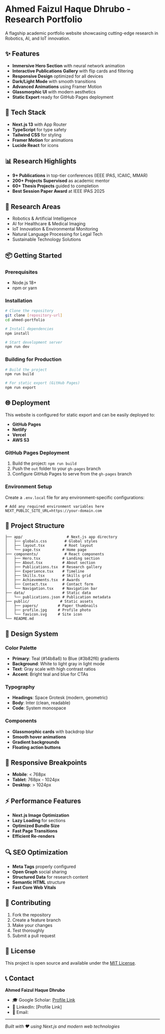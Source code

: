 # Ahmed Faizul Haque Dhrubo - Research Portfolio

A flagship academic portfolio website showcasing cutting-edge research in Robotics, AI, and IoT innovation.

## ✨ Features

- **Immersive Hero Section** with neural network animation
- **Interactive Publications Gallery** with flip cards and filtering
- **Responsive Design** optimized for all devices
- **Dark/Light Mode** with smooth transitions
- **Advanced Animations** using Framer Motion
- **Glassmorphic UI** with modern aesthetics
- **Static Export** ready for GitHub Pages deployment

## 🚀 Tech Stack

- **Next.js 13** with App Router
- **TypeScript** for type safety
- **Tailwind CSS** for styling
- **Framer Motion** for animations
- **Lucide React** for icons

## 📊 Research Highlights

- **9+ Publications** in top-tier conferences (IEEE IPAS, ICAIIC, MMAR)
- **200+ Projects Supervised** as academic mentor
- **60+ Thesis Projects** guided to completion
- **Best Session Paper Award** at IEEE IPAS 2025

## 🔬 Research Areas

- Robotics & Artificial Intelligence
- AI for Healthcare & Medical Imaging
- IoT Innovation & Environmental Monitoring
- Natural Language Processing for Legal Tech
- Sustainable Technology Solutions

## 📦 Getting Started

### Prerequisites

- Node.js 18+ 
- npm or yarn

### Installation

```bash
# Clone the repository
git clone [repository-url]
cd ahmed-portfolio

# Install dependencies
npm install

# Start development server
npm run dev
```

### Building for Production

```bash
# Build the project
npm run build

# For static export (GitHub Pages)
npm run export
```

## 🌐 Deployment

This website is configured for static export and can be easily deployed to:

- **GitHub Pages**
- **Netlify**
- **Vercel**
- **AWS S3**

### GitHub Pages Deployment

1. Build the project: `npm run build`
2. Push the `out` folder to your `gh-pages` branch
3. Configure GitHub Pages to serve from the `gh-pages` branch

### Environment Setup

Create a `.env.local` file for any environment-specific configurations:

```env
# Add any required environment variables here
NEXT_PUBLIC_SITE_URL=https://your-domain.com
```

## 📁 Project Structure

```
├── app/                    # Next.js app directory
│   ├── globals.css        # Global styles
│   ├── layout.tsx         # Root layout
│   └── page.tsx          # Home page
├── components/            # React components
│   ├── Hero.tsx          # Landing section
│   ├── About.tsx         # About section
│   ├── Publications.tsx  # Research gallery
│   ├── Experience.tsx    # Timeline
│   ├── Skills.tsx        # Skills grid
│   ├── Achievements.tsx  # Awards
│   ├── Contact.tsx       # Contact form
│   └── Navigation.tsx    # Navigation bar
├── data/                 # Static data
│   └── publications.json # Publication metadata
├── public/              # Static assets
│   ├── papers/         # Paper thumbnails
│   ├── profile.jpg     # Profile photo
│   └── favicon.svg     # Site icon
└── README.md
```

## 🎨 Design System

### Color Palette
- **Primary**: Teal (#14b8a6) to Blue (#3b82f6) gradients
- **Background**: White to light gray in light mode
- **Text**: Gray scale with high contrast ratios
- **Accent**: Bright teal and blue for CTAs

### Typography
- **Headings**: Space Grotesk (modern, geometric)
- **Body**: Inter (clean, readable)
- **Code**: System monospace

### Components
- **Glassmorphic cards** with backdrop blur
- **Smooth hover animations** 
- **Gradient backgrounds**
- **Floating action buttons**

## 📱 Responsive Breakpoints

- **Mobile**: < 768px
- **Tablet**: 768px - 1024px  
- **Desktop**: > 1024px

## ⚡ Performance Features

- **Next.js Image Optimization**
- **Lazy Loading** for sections
- **Optimized Bundle Size**
- **Fast Page Transitions**
- **Efficient Re-renders**

## 🔍 SEO Optimization

- **Meta Tags** properly configured
- **Open Graph** social sharing
- **Structured Data** for research content
- **Semantic HTML** structure
- **Fast Core Web Vitals**

## 🤝 Contributing

1. Fork the repository
2. Create a feature branch
3. Make your changes
4. Test thoroughly
5. Submit a pull request

## 📄 License

This project is open source and available under the [MIT License](LICENSE).

## 📞 Contact

**Ahmed Faizul Haque Dhrubo**
- 🎓 Google Scholar: [Profile Link](https://scholar.google.com/citations?user=qt9Wg-YAAAAJ)
- 💼 LinkedIn: [Profile Link]
- 📧 Email: 

---

*Built with ❤️ using Next.js and modern web technologies*